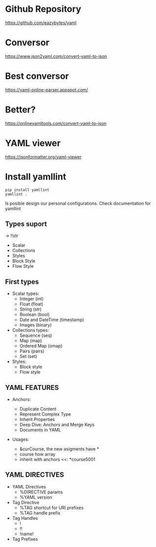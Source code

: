 # Github Repository

https://github.com/eazybytes/yaml

# Conversor 

https://www.json2yaml.com/convert-yaml-to-json 


# Best conversor

https://yaml-online-parser.appspot.com/

# Better?

https://onlineyamltools.com/convert-yaml-to-json

# YAML viewer

https://jsonformatter.org/yaml-viewer

# Install yamllint

```
pip install yamllint
yamllint .
```

Is posible design our personal configurations. Check documentation for yamllint

## Types suport 

-> !!str 

- Scalar
- Collections
- Styles 
- Block Style
- Flow Style

## First types 

- Scalar types: 
    - Integer (int)
    - Float (float)
    - String (str)
    - Boolean (bool)
    - Date and DateTime (timestamp)
    - Images (binary)
- Collections types:
    - Sequence (seq)
    - Map (map)
    - Ordered Map (omap)
    - Pairs (pairs)
    - Set (set)
- Styles:
    - Block style
    - Flow style

## YAML FEATURES

- Anchors:
    - Duplicate Content
    - Represent Complex Type
    - Inherit Properties
    - Deep Dive: Anchors and Merge Keys
    - Documents in YAML

- Usages: 
    - &curCourse, the new asigments have *
    - course how array
    - inherit with anchors <<: *course5001

## YAML DIRECTIVES
- YAML Directives 
    - %DIRECTIVE params 
    - %YAML version
- Tag Directive 
    - %TAG shortcut for URI prefixes 
    - %TAG handle prefix
- Tag Handles
    - !
    - !!
    - !name!
- Tag Prefixes
